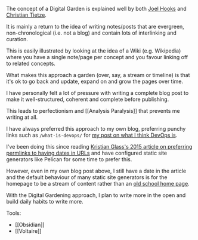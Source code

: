 The concept of a Digital Garden is explained well by both [Joel Hooks](https://joelhooks.com/digital-garden) and [Christian Tietze](https://christiantietze.de/posts/2020/05/digital-gardening/).

It is mainly a return to the idea of writing notes/posts that are evergreen, non-chronological (i.e. not a blog) and contain lots of interlinking and curation.

This is easily illustrated by looking at the idea of a Wiki (e.g. Wikipedia) where you have a single note/page per concept and you favour linking off to related concepts.

What makes this approach a garden (over, say, a stream or timeline) is that it's ok to go back and update, expand on and grow the pages over time.

I have personally felt a lot of pressure with writing a complete blog post to make it well-structured, coherent and complete before publishing.

This leads to perfectionism and [[Analysis Paralysis]] that prevents me writing at all.

I have always preferred this approach to my own blog, preferring punchy links such as `/what-is-devops/` for [my post on what I think DevOps is](/what-is-devops/).

I've been doing this since reading [Kristian Glass's 2015 article on preferring permlinks to having dates in URLs](https://blog.doismellburning.co.uk/permalinks/) and have configured static site generators like Pelican for some time to prefer this.

However, even in my own blog post above, I still have a date in the article and the default behaviour of many static site generators is for the homepage to be a stream of content rather than an [old school home page](https://stackingthebricks.com/how-blogs-broke-the-web/).

With the Digital Gardening approach, I plan to write more in the open and build daily habits to write more.

Tools:

- [[Obsidian]]
- [[Voltaire]]
